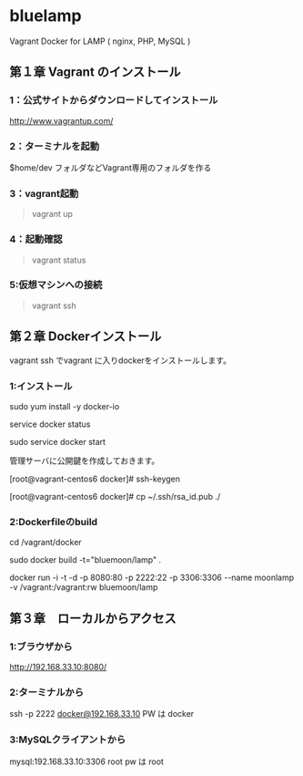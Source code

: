 # bluelamp
Vagrant Docker for LAMP ( nginx, PHP, MySQL )

## 第１章 Vagrant のインストール

### 1：公式サイトからダウンロードしてインストール
http://www.vagrantup.com/

### 2：ターミナルを起動
$home/dev フォルダなどVagrant専用のフォルダを作る

### 3：vagrant起動
>vagrant up

### 4：起動確認
>vagrant status

### 5:仮想マシンへの接続
>vagrant ssh

## 第２章 Dockerインストール
vagrant ssh でvagrant に入りdockerをインストールします。

### 1:インストール

sudo yum install -y docker-io

service docker status

sudo service docker start

管理サーバに公開鍵を作成しておきます。

[root@vagrant-centos6 docker]# ssh-keygen

[root@vagrant-centos6 docker]# cp ~/.ssh/rsa_id.pub ./

### 2:Dockerfileのbuild
cd /vagrant/docker

sudo docker build -t="bluemoon/lamp" .

docker run -i -t -d -p 8080:80 -p 2222:22 -p 3306:3306 --name moonlamp -v /vagrant:/vagrant:rw bluemoon/lamp

## 第３章　ローカルからアクセス

### 1:ブラウザから
http://192.168.33.10:8080/

### 2:ターミナルから
ssh -p 2222 docker@192.168.33.10
PW は docker

### 3:MySQLクライアントから
mysql:192.168.33.10:3306 root
pw は root
